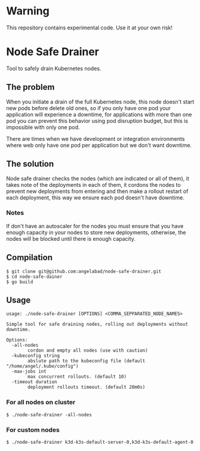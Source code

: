 # Warning

This repository contains experimental code. Use it at your own risk!

# Node Safe Drainer

Tool to safely drain Kubernetes nodes.

## The problem

When you initiate a drain of the full Kubernetes node, this node
doesn't start new pods before delete old ones, so if you only have one
pod your application will experience a downtime, for applications with
more than one pod you can prevent this behavior using pod disruption
budget, but this is impossible with only one pod.

There are times when we have development or integration environments
where web only have one pod per application but we don't want
downtime.

## The solution

Node safe drainer checks the nodes (which are indicated or all of
them), it takes note of the deployments in each of them, it cordons
the nodes to prevent new deployments from entering and then make a
rollout restart of each deployment, this way we ensure each pod
doesn't have downtime.

### Notes

If don't have an autoscaler for the nodes you must ensure that you
have enough capacity in your nodes to store new deployments,
otherwise, the nodes will be blocked until there is enough capacity.

## Compilation

```
$ git clone git@github.com:angelabad/node-safe-drainer.git
$ cd node-safe-dainer
$ go build
```

## Usage

```
usage: ./node-safe-drainer [OPTIONS] <COMMA_SEPPARATED_NODE_NAMES>

Simple tool for safe draining nodes, rolling out deployments without downtime.

Options:
  -all-nodes
    	cordon and empty all nodes (use with caution)
  -kubeconfig string
    	abslute path to the kubeconfig file (default "/home/angel/.kube/config")
  -max-jobs int
    	max concurrent rollouts. (default 10)
  -timeout duration
    	deployment rollouts timeout. (default 20m0s)
```

### For all nodes on cluster

```
$ ./node-safe-drainer -all-nodes
```

### For custom nodes

```
$ ./node-safe-drainer k3d-k3s-default-server-0,k3d-k3s-default-agent-0
```
